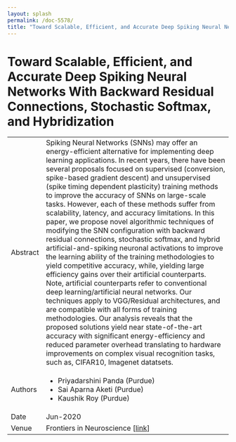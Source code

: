 ```yaml
---
layout: splash
permalink: /doc-5578/
title: "Toward Scalable, Efficient, and Accurate Deep Spiking Neural Networks With Backward Residual Connections, Stochastic Softmax, and Hybridization"
---
```


# Toward Scalable, Efficient, and Accurate Deep Spiking Neural Networks With Backward Residual Connections, Stochastic Softmax, and Hybridization

<table>
    <tbody>
    <tr>
        <td>Abstract</td>
        <td>Spiking Neural Networks (SNNs) may offer an energy-efficient alternative for implementing deep learning applications. In recent years, there have been several proposals focused on supervised (conversion, spike-based gradient descent) and unsupervised (spike timing dependent plasticity) training methods to improve the accuracy of SNNs on large-scale tasks. However, each of these methods suffer from scalability, latency, and accuracy limitations. In this paper, we propose novel algorithmic techniques of modifying the SNN configuration with backward residual connections, stochastic softmax, and hybrid artificial-and-spiking neuronal activations to improve the learning ability of the training methodologies to yield competitive accuracy, while, yielding large efficiency gains over their artificial counterparts. Note, artificial counterparts refer to conventional deep learning/artificial neural networks. Our techniques apply to VGG/Residual architectures, and are compatible with all forms of training methodologies. Our analysis reveals that the proposed solutions yield near state-of-the-art accuracy with significant energy-efficiency and reduced parameter overhead translating to hardware improvements on complex visual recognition tasks, such as, CIFAR10, Imagenet datatsets.</td>
    </tr>
    <tr>
        <td>Authors</td>
        <td>
            <ul>
                <li>Priyadarshini Panda (Purdue)</li>
                <li>Sai Aparna Aketi (Purdue)</li>
                <li>Kaushik Roy (Purdue)</li>
            </ul>
        </td>
    </tr>
    <tr>
        <td>Date</td>
        <td>Jun-2020</td>
    </tr>
    <tr>
        <td>Venue</td>
        <td>Frontiers in Neuroscience [<a href="https://www.frontiersin.org/articles/10.3389/fnins.2020.00653/full">link</a>]</td>
    </tr>
    </tbody>
</table>
